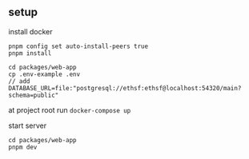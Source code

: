 ## setup

install docker

```
pnpm config set auto-install-peers true
pnpm install
```

```
cd packages/web-app
cp .env-example .env
// add
DATABASE_URL=file:"postgresql://ethsf:ethsf@localhost:54320/main?schema=public"
```

at project root run `docker-compose up`

start server

```
cd packages/web-app
pnpm dev
```
